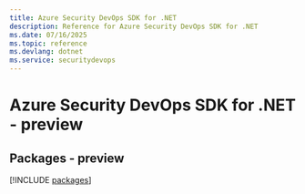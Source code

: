 ```yaml
---
title: Azure Security DevOps SDK for .NET
description: Reference for Azure Security DevOps SDK for .NET
ms.date: 07/16/2025
ms.topic: reference
ms.devlang: dotnet
ms.service: securitydevops
---
```

# Azure Security DevOps SDK for .NET - preview
## Packages - preview
[!INCLUDE [packages](security-devops-index.md)]